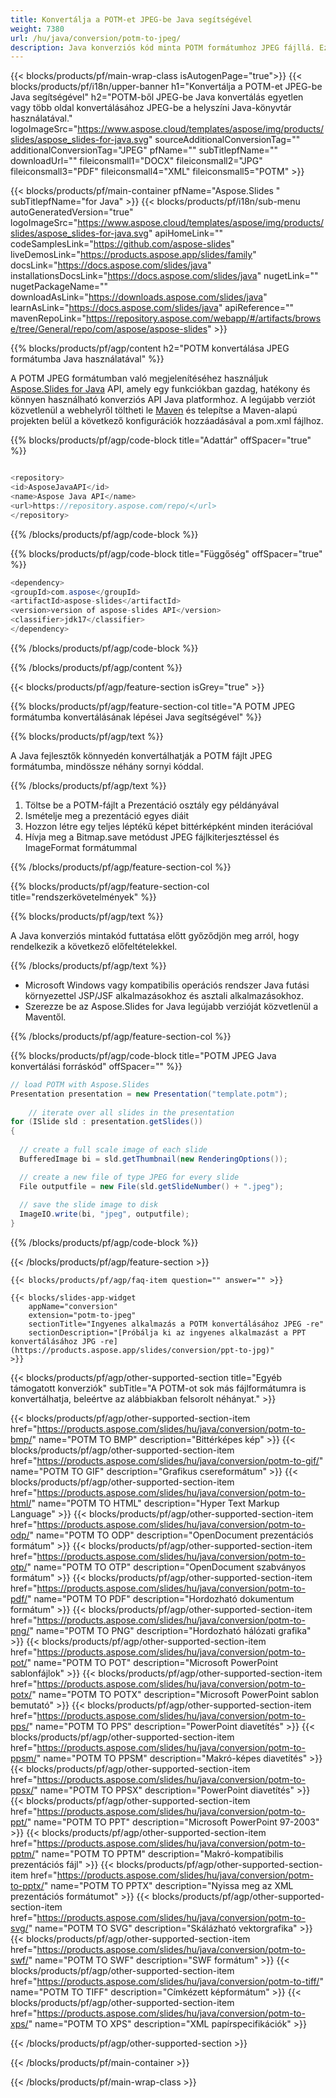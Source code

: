 ```yaml
---
title: Konvertálja a POTM-et JPEG-be Java segítségével
weight: 7380
url: /hu/java/conversion/potm-to-jpeg/ 
description: Java konverziós kód minta POTM formátumhoz JPEG fájllá. Ezzel a példakóddal PowerPoint és OpenOffice prezentációkat exportálhat JPEG formátumba bármely webes vagy asztali Java alapú alkalmazáson belül.
---
```


{{< blocks/products/pf/main-wrap-class isAutogenPage="true">}}
{{< blocks/products/pf/i18n/upper-banner h1="Konvertálja a POTM-et JPEG-be Java segítségével" h2="POTM-ből JPEG-be Java konvertálás egyetlen vagy több oldal konvertálásához JPEG-be a helyszíni Java-könyvtár használatával." logoImageSrc="https://www.aspose.cloud/templates/aspose/img/products/slides/aspose_slides-for-java.svg" sourceAdditionalConversionTag="" additionalConversionTag="JPEG" pfName="" subTitlepfName="" downloadUrl="" fileiconsmall1="DOCX" fileiconsmall2="JPG" fileiconsmall3="PDF" fileiconsmall4="XML" fileiconsmall5="POTM" >}}

{{< blocks/products/pf/main-container pfName="Aspose.Slides " subTitlepfName="for Java" >}}
{{< blocks/products/pf/i18n/sub-menu autoGeneratedVersion="true" logoImageSrc="https://www.aspose.cloud/templates/aspose/img/products/slides/aspose_slides-for-java.svg" apiHomeLink="" codeSamplesLink="https://github.com/aspose-slides" liveDemosLink="https://products.aspose.app/slides/family" docsLink="https://docs.aspose.com/slides/java" installationsDocsLink="https://docs.aspose.com/slides/java" nugetLink="" nugetPackageName="" downloadAsLink="https://downloads.aspose.com/slides/java" learnAsLink="https://docs.aspose.com/slides/java" apiReference="" mavenRepoLink="https://repository.aspose.com/webapp/#/artifacts/browse/tree/General/repo/com/aspose/aspose-slides" >}}

{{% blocks/products/pf/agp/content h2="POTM konvertálása JPEG formátumba Java használatával" %}}

 A POTM JPEG formátumban való megjelenítéséhez használjuk
 [Aspose.Slides for Java](https://products.aspose.com/slides/hu/java)
 API, amely egy funkciókban gazdag, hatékony és könnyen használható konverziós API Java platformhoz. A legújabb verziót közvetlenül a webhelyről töltheti le
 [Maven](https://repository.aspose.com/webapp/#/artifacts/browse/tree/General/repo/com/aspose/aspose-slides)
 és telepítse a Maven-alapú projekten belül a következő konfigurációk hozzáadásával a pom.xml fájlhoz.

{{% blocks/products/pf/agp/code-block title="Adattár" offSpacer="true" %}}

```cs

<repository>
<id>AsposeJavaAPI</id>
<name>Aspose Java API</name>
<url>https://repository.aspose.com/repo/</url>
</repository>

```

{{% /blocks/products/pf/agp/code-block %}}

{{% blocks/products/pf/agp/code-block title="Függőség" offSpacer="true" %}}

```cs
<dependency>
<groupId>com.aspose</groupId>
<artifactId>aspose-slides</artifactId>
<version>version of aspose-slides API</version>
<classifier>jdk17</classifier>
</dependency>

```

{{% /blocks/products/pf/agp/code-block %}}

{{% /blocks/products/pf/agp/content %}}

{{< blocks/products/pf/agp/feature-section isGrey="true" >}}

{{% blocks/products/pf/agp/feature-section-col title="A POTM JPEG formátumba konvertálásának lépései Java segítségével" %}}

{{% blocks/products/pf/agp/text %}}

 A Java fejlesztők könnyedén konvertálhatják a POTM fájlt JPEG formátumba, mindössze néhány sornyi kóddal.

{{% /blocks/products/pf/agp/text %}}

1. Töltse be a POTM-fájlt a Prezentáció osztály egy példányával
1. Ismételje meg a prezentáció egyes diáit
1. Hozzon létre egy teljes léptékű képet bittérképként minden iterációval
1. Hívja meg a Bitmap.save metódust JPEG fájlkiterjesztéssel és ImageFormat formátummal

{{% /blocks/products/pf/agp/feature-section-col %}}

{{% blocks/products/pf/agp/feature-section-col title="rendszerkövetelmények" %}}

{{% blocks/products/pf/agp/text %}}

 A Java konverziós mintakód futtatása előtt győződjön meg arról, hogy rendelkezik a következő előfeltételekkel.

{{% /blocks/products/pf/agp/text %}}

- Microsoft Windows vagy kompatibilis operációs rendszer Java futási környezettel JSP/JSF alkalmazásokhoz és asztali alkalmazásokhoz.
- Szerezze be az Aspose.Slides for Java legújabb verzióját közvetlenül a Maventől.

{{% /blocks/products/pf/agp/feature-section-col %}}

{{% blocks/products/pf/agp/code-block title="POTM JPEG Java konvertálási forráskód" offSpacer="" %}}

```cs
// load POTM with Aspose.Slides
Presentation presentation = new Presentation("template.potm");
   
    // iterate over all slides in the presentation
for (ISlide sld : presentation.getSlides()) 
{
  
  // create a full scale image of each slide
  BufferedImage bi = sld.getThumbnail(new RenderingOptions());

  // create a new file of type JPEG for every slide
  File outputfile = new File(sld.getSlideNumber() + ".jpeg");
  
  // save the slide image to disk
  ImageIO.write(bi, "jpeg", outputfile);
}   

```

{{% /blocks/products/pf/agp/code-block %}}

{{< /blocks/products/pf/agp/feature-section >}}

    {{< blocks/products/pf/agp/faq-item question="" answer="" >}}
 

<!-- aboutfile Starts -->

<!-- aboutfile Ends -->

    {{< blocks/slides-app-widget 
        appName="conversion"
        extension="potm-to-jpeg"
        sectionTitle="Ingyenes alkalmazás a POTM konvertálásához JPEG -re" 
        sectionDescription="[Próbálja ki az ingyenes alkalmazást a PPT konvertálásához JPG -re](https://products.aspose.app/slides/conversion/ppt-to-jpg)" 
    >}}
    
{{< blocks/products/pf/agp/other-supported-section title="Egyéb támogatott konverziók" subTitle="A POTM-ot sok más fájlformátumra is konvertálhatja, beleértve az alábbiakban felsorolt ​​néhányat." >}}

{{< blocks/products/pf/agp/other-supported-section-item href="https://products.aspose.com/slides/hu/java/conversion/potm-to-bmp/" name="POTM TO BMP" description="Bittérképes kép" >}}
{{< blocks/products/pf/agp/other-supported-section-item href="https://products.aspose.com/slides/hu/java/conversion/potm-to-gif/" name="POTM TO GIF" description="Grafikus csereformátum" >}}
{{< blocks/products/pf/agp/other-supported-section-item href="https://products.aspose.com/slides/hu/java/conversion/potm-to-html/" name="POTM TO HTML" description="Hyper Text Markup Language" >}}
{{< blocks/products/pf/agp/other-supported-section-item href="https://products.aspose.com/slides/hu/java/conversion/potm-to-odp/" name="POTM TO ODP" description="OpenDocument prezentációs formátum" >}}
{{< blocks/products/pf/agp/other-supported-section-item href="https://products.aspose.com/slides/hu/java/conversion/potm-to-otp/" name="POTM TO OTP" description="OpenDocument szabványos formátum" >}}
{{< blocks/products/pf/agp/other-supported-section-item href="https://products.aspose.com/slides/hu/java/conversion/potm-to-pdf/" name="POTM TO PDF" description="Hordozható dokumentum formátum" >}}
{{< blocks/products/pf/agp/other-supported-section-item href="https://products.aspose.com/slides/hu/java/conversion/potm-to-png/" name="POTM TO PNG" description="Hordozható hálózati grafika" >}}
{{< blocks/products/pf/agp/other-supported-section-item href="https://products.aspose.com/slides/hu/java/conversion/potm-to-pot/" name="POTM TO POT" description="Microsoft PowerPoint sablonfájlok" >}}
{{< blocks/products/pf/agp/other-supported-section-item href="https://products.aspose.com/slides/hu/java/conversion/potm-to-potx/" name="POTM TO POTX" description="Microsoft PowerPoint sablon bemutató" >}}
{{< blocks/products/pf/agp/other-supported-section-item href="https://products.aspose.com/slides/hu/java/conversion/potm-to-pps/" name="POTM TO PPS" description="PowerPoint diavetítés" >}}
{{< blocks/products/pf/agp/other-supported-section-item href="https://products.aspose.com/slides/hu/java/conversion/potm-to-ppsm/" name="POTM TO PPSM" description="Makró-képes diavetítés" >}}
{{< blocks/products/pf/agp/other-supported-section-item href="https://products.aspose.com/slides/hu/java/conversion/potm-to-ppsx/" name="POTM TO PPSX" description="PowerPoint diavetítés" >}}
{{< blocks/products/pf/agp/other-supported-section-item href="https://products.aspose.com/slides/hu/java/conversion/potm-to-ppt/" name="POTM TO PPT" description="Microsoft PowerPoint 97-2003" >}}
{{< blocks/products/pf/agp/other-supported-section-item href="https://products.aspose.com/slides/hu/java/conversion/potm-to-pptm/" name="POTM TO PPTM" description="Makró-kompatibilis prezentációs fájl" >}}
{{< blocks/products/pf/agp/other-supported-section-item href="https://products.aspose.com/slides/hu/java/conversion/potm-to-pptx/" name="POTM TO PPTX" description="Nyissa meg az XML prezentációs formátumot" >}}
{{< blocks/products/pf/agp/other-supported-section-item href="https://products.aspose.com/slides/hu/java/conversion/potm-to-svg/" name="POTM TO SVG" description="Skálázható vektorgrafika" >}}
{{< blocks/products/pf/agp/other-supported-section-item href="https://products.aspose.com/slides/hu/java/conversion/potm-to-swf/" name="POTM TO SWF" description="SWF formátum" >}}
{{< blocks/products/pf/agp/other-supported-section-item href="https://products.aspose.com/slides/hu/java/conversion/potm-to-tiff/" name="POTM TO TIFF" description="Címkézett képformátum" >}}
{{< blocks/products/pf/agp/other-supported-section-item href="https://products.aspose.com/slides/hu/java/conversion/potm-to-xps/" name="POTM TO XPS" description="XML papírspecifikációk" >}}

{{< /blocks/products/pf/agp/other-supported-section >}}

{{< /blocks/products/pf/main-container >}}
    
{{< /blocks/products/pf/main-wrap-class >}}
